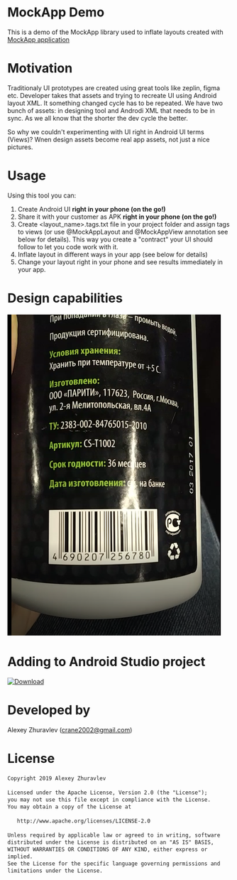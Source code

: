 # MockApp Demo

This is a demo of the MockApp library used to inflate layouts created with 
[MockApp application](https://play.google.com/store/apps/details?id=com.crane.mockapp)

# Motivation

Traditionaly UI prototypes are created using great tools like zeplin, figma etc. Developer takes that assets and trying
to recreate UI using Android layout XML. It something changed cycle has to be repeated. We have two bunch of assets: in designing tool and Androdi XML that needs to be in sync. As we all know that the shorter the dev cycle the better.

So why we couldn't experimenting with UI right in Android UI terms (Views)? Wnen design assets become real app assets, not just a nice pictures.

# Usage

Using this tool you can:
1. Create Android UI **right in your phone (on the go!)**
2. Share it with your customer as APK **right in your phone (on the go!)**
3. Create <layout_name>.tags.txt file in your project folder and assign tags to views (or use @MockAppLayout and @MockAppView annotation see below for details). This way you create a "contract" your UI should follow to let you code work with it. 
4. Inflate layout in different ways in your app (see below for details)
5. Change your layout right in your phone and see results immediately in your app.

# Design capabilities

![sss](app/src/Capture.PNG)

# Adding to Android Studio project

[ ![Download](https://api.bintray.com/packages/crane2002/maven/mockapp-core/images/download.svg?_latestVersion) ](https://bintray.com/crane2002/maven/mockapp-core/_latestVersion/link)

# Developed by
Alexey Zhuravlev ([crane2002@gmail.com](mailto:crane2002@gmail.com))

# License

    Copyright 2019 Alexey Zhuravlev
    
    Licensed under the Apache License, Version 2.0 (the "License");
    you may not use this file except in compliance with the License.
    You may obtain a copy of the License at
    
       http://www.apache.org/licenses/LICENSE-2.0
    
    Unless required by applicable law or agreed to in writing, software
    distributed under the License is distributed on an "AS IS" BASIS,
    WITHOUT WARRANTIES OR CONDITIONS OF ANY KIND, either express or implied.
    See the License for the specific language governing permissions and
    limitations under the License.

    
    
